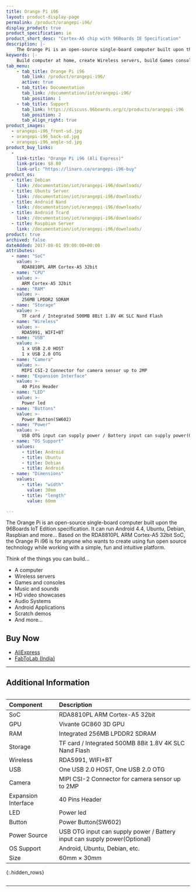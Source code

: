 ```yaml
---
title: Orange Pi i96
layout: product-display-page
permalink: /product/orangepi-i96/
display_product: true
product_specification: ie
product_short_desc: "Cortex-A5 chip with 96Boards IE Specification"
description: |-
    The Orange Pi is an open-source single-board computer built upon the 96Boards IoT Edition specification. It can run Android 4.4, Ubuntu, Debian, Raspbian and more... Based on the RDA8810PL ARM Cortex-A5 32bit SoC, the Orange Pi i96 is for anyone who wants to create using fun open source technology while working with a simple, fun and intuitive platform.
keywords: |-
    Build computer at home, create Wireless servers, build Games consoles, make Music sounds products, create HD video showcases hardware, build Audio Systems from scratch, Android hardware Applications board, Raspberry Pi Scratch game demos
tab_menu:
    - tab_title: Orange Pi i96
      tab_link: /product/orangepi-i96/
      active: true
    - tab_title: Documentation
      tab_link: /documentation/iot/orangepi-i96/
      tab_position: 1
    - tab_title: Support
      tab_link: https://discuss.96boards.org/c/products/orangepi-i96
      tab_position: 2
      tab_align_right: true
product_images:
  - orangepi-i96_front-sd.jpg
  - orangepi-i96_back-sd.jpg
  - orangepi-i96_angle-sd.jpg
product_buy_links:
  -
    link-title: "Orange Pi i96 (Ali Express)"
    link-price: $8.80
    link-url: "https://linaro.co/orangepi-i96-buy"
product_os:
  - title: Debian
    link: /documentation/iot/orangepi-i96/downloads/
  - title: Ubuntu Server
    link: /documentation/iot/orangepi-i96/downloads/
  - title: Android Nand
    link: /documentation/iot/orangepi-i96/downloads/
  - title: Android Tcard
    link: /documentation/iot/orangepi-i96/downloads/
  - title: Raspbian Server
    link: /documentation/iot/orangepi-i96/downloads/
product: true
archived: false
dateAdded: 2017-08-01 09:00:00+00:00
attributes:
  - name: "SoC"
    value: >-
      RDA8810PL ARM Cortex-A5 32bit
  - name: "CPU"
    value: >-
      ARM Cortex-A5 32bit
  - name: "RAM"
    value: >-
      256MB LPDDR2 SDRAM
  - name: "Storage"
    value: >-
      TF card / Integrated 500MB 8Bit 1.8V 4K SLC Nand Flash
  - name: "Wireless"
    value: >-
      RDA5991, WIFI+BT
  - name: "USB"
    value: >-
      1 x USB 2.0 HOST
      1 x USB 2.0 OTG
  - name: "Camera"
    value: >-
      MIPI CSI-2 Connector for camera sensor up to 2MP
  - name: "Expansion Interface"
    value: >-
      40 Pins Header
  - name: "LED"
    value: >-
      Power led
  - name: "Buttons"
    value: >-
      Power Button(SW602)
  - name: "Power"
    value: >-
      USB OTG input can supply power / Battery input can supply power(Optional)
  - name: "OS Support"
    values:
      - title: Android
      - title: Ubuntu
      - title: Debian
      - title: Android
  - name: "Dimensions"
    values:
      - title: "width"
        value: 30mm
      - title: "length"
        value: 60mm

---
```

The Orange Pi is an open-source single-board computer built upon the 96Boards IoT Edition specification. It can run Android 4.4, Ubuntu, Debian, Raspbian and more... Based on the RDA8810PL ARM Cortex-A5 32bit SoC, the Orange Pi i96 is for anyone who wants to create using fun open source technology while working with a simple, fun and intuitive platform.

Think of the things you can build...
- A computer
- Wireless servers
- Games and consoles
- Music and sounds
- HD video showcases
- Audio Systems
- Android Applications
- Scratch demos
- And more...

## Buy Now

- [AliExpress](https://linaro.co/orangepi-i96-buy)
- [FabToLab (India)](https://www.fabtolab.com/boards/96boards/orange-pi-i96)

***

## Additional Information
<div style="overflow-x:scroll;" markdown="1">

|   Component          |   Description                                                                                    |
|:---------------------|:-------------------------------------------------------------------------------------------------|
|  SoC                 | RDA8810PL ARM Cortex-A5 32bit                                                                    |
|  GPU                 | Vivante GC860 3D GPU                                                                             |
|  RAM                 | Integrated 256MB LPDDR2 SDRAM                                                                    |
|  Storage             | TF card / Integrated 500MB 8Bit 1.8V 4K SLC Nand Flash                                           |
|  Wireless            | RDA5991, WIFI+BT                                                                                 |
|  USB                 | One USB 2.0 HOST, One USB 2.0 OTG                                                                |
|  Camera              | MIPI CSI-2 Connector for camera sensor up to 2MP                                                 |
|  Expansion Interface | 40 Pins Header                                                                                   |
|  LED                 | Power led                                                                                        |
|  Button              | Power Button(SW602)                                                                              |
|  Power Source        | USB OTG input can supply power / Battery input can supply power(Optional)                        |
|  OS Support          | Android, Ubuntu, Debian, etc.                                                                    |
|  Size                | 60mm × 30mm                                                                                      |
{:.hidden_rows}

</div>

***

